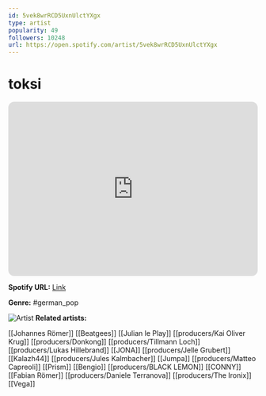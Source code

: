 ```yaml
---
id: 5vek8wrRCD5UxnUlctYXgx
type: artist
popularity: 49
followers: 10248
url: https://open.spotify.com/artist/5vek8wrRCD5UxnUlctYXgx
---
```

# toksi

<iframe style="border-radius:12px" src="https://open.spotify.com/embed/artist/5vek8wrRCD5UxnUlctYXgx" width="100%" height="352" frameBorder="0" allowfullscreen="" allow="autoplay; clipboard-write; encrypted-media; fullscreen; picture-in-picture" loading="lazy"></iframe>

**Spotify URL:** [Link](https://open.spotify.com/artist/5vek8wrRCD5UxnUlctYXgx)

**Genre:**  #german_pop

![Artist](https://i.scdn.co/image/ab6761610000e5eb4683098be5b49aa1f2eb732b)
**Related artists:**

[[Johannes Römer]]
[[Beatgees]]
[[Julian le Play]]
[[producers/Kai Oliver Krug]]
[[producers/Donkong]]
[[producers/Tillmann Loch]]
[[producers/Lukas Hillebrand]]
[[JONA]]
[[producers/Jelle Grubert]]
[[Kalazh44]]
[[producers/Jules Kalmbacher]]
[[Jumpa]]
[[producers/Matteo Capreoli]]
[[Prism]]
[[Bengio]]
[[producers/BLACK LEMON]]
[[CONNY]]
[[Fabian Römer]]
[[producers/Daniele Terranova]]
[[producers/The Ironix]]
[[Vega]]
